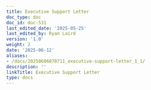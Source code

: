 ```yaml
---
title: Executive Support Letter
doc_type: doc
doc_id: doc-531
last_edited_date: '2025-05-25'
last_edited_by: Ryan Laird
version: '1.0'
weight: 2
date: '2025-06-12'
aliases:
- /docs/20250606070711_executive-support-letter_1_1/
description: ''
linkTitle: Executive Support Letter
type: docs
---
```


